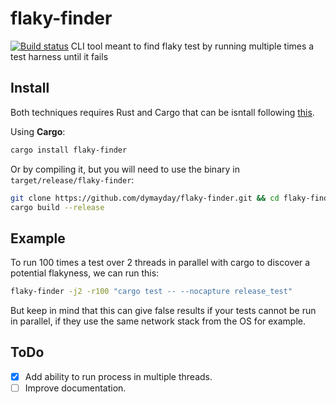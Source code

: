 # flaky-finder

[![Build status](https://travis-ci.com/dymayday/flaky-finder.svg?branch=master)](https://travis-ci.com/dymayday/flaky-finder)
CLI tool meant to find flaky test by running multiple times a test harness until it fails

## Install

Both techniques requires Rust and Cargo that can be isntall following [this](https://doc.rust-lang.org/cargo/getting-started/installation.html<Paste>).

Using **Cargo**:

```bash
cargo install flaky-finder
```

Or by compiling it, but you will need to use the binary in `target/release/flaky-finder`:

```bash
git clone https://github.com/dymayday/flaky-finder.git && cd flaky-finder
cargo build --release
```

## Example

To run 100 times a test over 2 threads in parallel with cargo to discover a potential flakyness, we can run this:

```bash
flaky-finder -j2 -r100 "cargo test -- --nocapture release_test"
```

But keep in mind that this can give false results if your tests cannot be run in parallel, if they use the same network stack from the OS for example.

## ToDo

- [X] Add ability to run process in multiple threads.
- [ ] Improve documentation.
